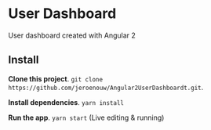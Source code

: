# User Dashboard
User dashboard created with Angular 2

## Install
**Clone this project**. `git clone https://github.com/jeroenouw/Angular2UserDashboardt.git`.

**Install dependencies**. `yarn install`

**Run the app**. `yarn start` (Live editing & running)

